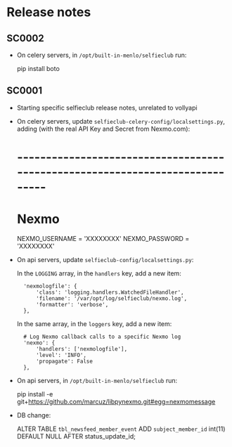 # Release notes

## SC0002

- On celery servers, in `/opt/built-in-menlo/selfieclub` run:

    pip install boto


## SC0001

- Starting specific selfieclub release notes, unrelated to vollyapi

- On celery servers, update `selfieclub-celery-config/localsettings.py`, adding (with the real API Key and Secret from Nexmo.com):

    # -----------------------------------------------------------------------------
    # Nexmo
    NEXMO_USERNAME = 'XXXXXXXX'
    NEXMO_PASSWORD = 'XXXXXXXX' 

- On api servers, update `selfieclub-config/localsettings.py`:

    In the `LOGGING` array, in the `handlers` key, add a new item:

        'nexmologfile': {
            'class': 'logging.handlers.WatchedFileHandler',
            'filename': '/var/opt/log/selfieclub/nexmo.log',
            'formatter': 'verbose',
        },

    In the same array, in the `loggers` key, add a new item:

        # Log Nexmo callback calls to a specific Nexmo log
        'nexmo': {
            'handlers': ['nexmologfile'],
            'level': 'INFO',
            'propagate': False
        },

- On api servers, in `/opt/built-in-menlo/selfieclub` run:

    pip install -e git+https://github.com/marcuz/libpynexmo.git#egg=nexmomessage

- DB change:

    ALTER TABLE `tbl_newsfeed_member_event` ADD `subject_member_id` int(11) DEFAULT NULL AFTER status_update_id;
